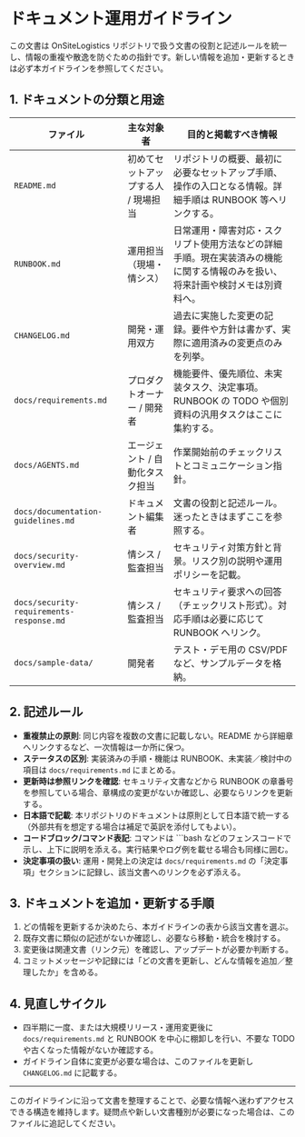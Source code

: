 # ドキュメント運用ガイドライン

この文書は OnSiteLogistics リポジトリで扱う文書の役割と記述ルールを統一し、情報の重複や散逸を防ぐための指針です。新しい情報を追加・更新するときは必ず本ガイドラインを参照してください。

## 1. ドキュメントの分類と用途

| ファイル | 主な対象者 | 目的と掲載すべき情報 |
| --- | --- | --- |
| `README.md` | 初めてセットアップする人 / 現場担当 | リポジトリの概要、最初に必要なセットアップ手順、操作の入口となる情報。詳細手順は RUNBOOK 等へリンクする。 |
| `RUNBOOK.md` | 運用担当（現場・情シス） | 日常運用・障害対応・スクリプト使用方法などの詳細手順。現在実装済みの機能に関する情報のみを扱い、将来計画や検討メモは別資料へ。 |
| `CHANGELOG.md` | 開発・運用双方 | 過去に実施した変更の記録。要件や方針は書かず、実際に適用済みの変更点のみを列挙。 |
| `docs/requirements.md` | プロダクトオーナー / 開発者 | 機能要件、優先順位、未実装タスク、決定事項。RUNBOOK の TODO や個別資料の汎用タスクはここに集約する。 |
| `docs/AGENTS.md` | エージェント / 自動化タスク担当 | 作業開始前のチェックリストとコミュニケーション指針。 |
| `docs/documentation-guidelines.md` | ドキュメント編集者 | 文書の役割と記述ルール。迷ったときはまずここを参照する。 |
| `docs/security-overview.md` | 情シス / 監査担当 | セキュリティ対策方針と背景。リスク別の説明や運用ポリシーを記載。 |
| `docs/security-requirements-response.md` | 情シス / 監査担当 | セキュリティ要求への回答（チェックリスト形式）。対応手順は必要に応じて RUNBOOK へリンク。 |
| `docs/sample-data/` | 開発者 | テスト・デモ用の CSV/PDF など、サンプルデータを格納。 |

## 2. 記述ルール

- **重複禁止の原則**: 同じ内容を複数の文書に記載しない。README から詳細章へリンクするなど、一次情報は一か所に保つ。
- **ステータスの区別**: 実装済みの手順・機能は RUNBOOK、未実装／検討中の項目は `docs/requirements.md` にまとめる。
- **更新時は参照リンクを確認**: セキュリティ文書などから RUNBOOK の章番号を参照している場合、章構成の変更がないか確認し、必要ならリンクを更新する。
- **日本語で記載**: 本リポジトリのドキュメントは原則として日本語で統一する（外部共有を想定する場合は補足で英訳を添付してもよい）。
- **コードブロック/コマンド表記**: コマンドは ```bash などのフェンスコードで示し、上下に説明を添える。実行結果やログ例を載せる場合も同様に囲む。
- **決定事項の扱い**: 運用・開発上の決定は `docs/requirements.md` の「決定事項」セクションに記録し、該当文書へのリンクを必ず添える。

## 3. ドキュメントを追加・更新する手順

1. どの情報を更新するか決めたら、本ガイドラインの表から該当文書を選ぶ。
2. 既存文書に類似の記述がないか確認し、必要なら移動・統合を検討する。
3. 変更後は関連文書（リンク元）を確認し、アップデートが必要か判断する。
4. コミットメッセージや記録には「どの文書を更新し、どんな情報を追加／整理したか」を含める。

## 4. 見直しサイクル

- 四半期に一度、または大規模リリース・運用変更後に `docs/requirements.md` と RUNBOOK を中心に棚卸しを行い、不要な TODO や古くなった情報がないか確認する。
- ガイドライン自体に変更が必要な場合は、このファイルを更新し `CHANGELOG.md` に記載する。

---

このガイドラインに沿って文書を整理することで、必要な情報へ迷わずアクセスできる構造を維持します。疑問点や新しい文書種別が必要になった場合は、このファイルに追記してください。
